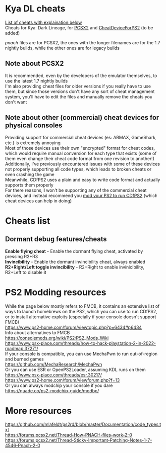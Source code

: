 # Kya DL cheats
[List of cheats with explaination below](#cheats-list)  
Cheats for Kya: Dark Lineage, for [PCSX2](https://pcsx2.net/) and [CheatDeviceForPS2](https://github.com/israpps/CheatDevicePS2) (to be added)

_pnach_ files are for PCSX2,  the ones with the longer filenames are for the 1.7 nightly builds, while the other ones are for legacy builds

## Note about PCSX2
It is recommended, even by the developers of the emulator themselves, to use the latest 1.7 nightly builds  
I'm also providing cheat files for older versions if you really have to use them, but since those versions don't have any sort of cheat management system, you'll have to edit the files and manually remove the cheats you don't want

## Note about other (commercial) cheat devices for physical consoles
Providing support for commercial cheat devices (es: ARMAX, GameShark, etc.) is extremely annoying  
Most of those devices use their own "encrypted" format for cheat codes, which would require manual conversion for each type that exists (some of them even change their cheat code format from one revision to another!)  
Additionally, I've previously encountered issues with some of these devices not properly supporting all code types, which leads to broken cheats or even crashing the game  
Meanwhile, CDfPS2 uses a plain and easy to write code format and actually supports them properly   
For there reasons, I won't be supporting any of the commercial cheat devices, and instead recommend you [mod your PS2 to run CDfPS2](#ps2-modding-resources) (which cheat devices can help in doing)

# Cheats list
## Dormant debug features/cheats
**Enable flying cheat** - Enable the dormant flying cheat, activated by pressing R2+R3  
**Invincibility** - Enable the dormant invincibility cheat, always enabled  
**R2+Right/Left toggle invincibility** - R2+Right to enable invinicibility, R2+Left to disable it  

# PS2 Modding resources
While the page below mostly refers to FMCB, it contains an extensive list of ways to launch homebrews on the PS2, which you can use to run CDfPS2, or to install alternative exploits (especially if your console doesn't support FMCB)  
https://www.ps2-home.com/forum/viewtopic.php?p=6434#p6434  
Info about alternatives to FMCB  
https://consolemods.org/wiki/PS2:PS2_Mods_Wiki  
https://www.psx-place.com/threads/how-to-hack-playstation-2-in-2022-roadmap.37271/  
If your console is compatible, you can use MechaPwn to run out-of-region and burned games  
https://github.com/MechaResearch/MechaPwn  
Or you can use ESR or OpenPS2Loader, assuming KDL runs on them  
https://www.psx-place.com/threads/esr.30217/  
https://www.ps2-home.com/forum/viewforum.php?f=13  
Or you can always modchip your console if you dare  
https://quade.co/ps2-modchip-guide/modbo/
# More resources
https://github.com/mlafeldt/ps2rd/blob/master/Documentation/code_types.txt  
https://forums.pcsx2.net/Thread-How-PNACH-files-work-2-0   
https://forums.pcsx2.net/Thread-Sticky-Important-Patching-Notes-1-7-4546-Pnach-2-0  
